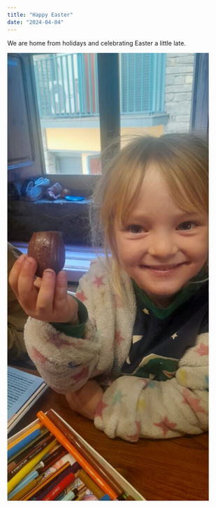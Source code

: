 ```yaml
---
title: "Happy Easter"
date: "2024-04-04"
---
```


We are home from holidays and celebrating Easter a little late.

![](images/20240404_0928184681449340412313931-461x1024.jpg)
